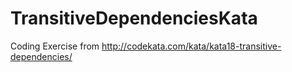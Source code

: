 # TransitiveDependenciesKata
Coding Exercise from http://codekata.com/kata/kata18-transitive-dependencies/
